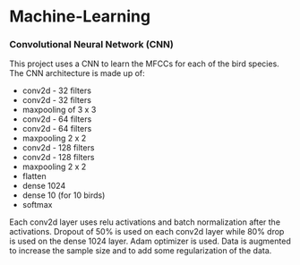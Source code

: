 # Machine-Learning
### Convolutional Neural Network (CNN)
This project uses a CNN to learn the MFCCs for each of the bird species. The CNN architecture is made up of:
- conv2d - 32 filters
- conv2d - 32 filters
- maxpooling of 3 x 3
- conv2d - 64 filters
- conv2d - 64 filters
- maxpooling 2 x 2
- conv2d - 128 filters
- conv2d - 128 filters
- maxpooling 2 x 2
- flatten
- dense 1024
- dense 10 (for 10 birds)
- softmax

Each conv2d layer uses relu activations and batch normalization after the activations. Dropout of 50% is used on each conv2d layer while 80% drop is used on the dense 1024 layer. Adam optimizer is used. Data is augmented to increase the sample size and to add some regularization of the data.

